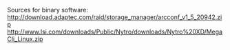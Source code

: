 Sources for binary software:
http://download.adaptec.com/raid/storage_manager/arcconf_v1_5_20942.zip
http://www.lsi.com/downloads/Public/Nytro/downloads/Nytro%20XD/MegaCli_Linux.zip
